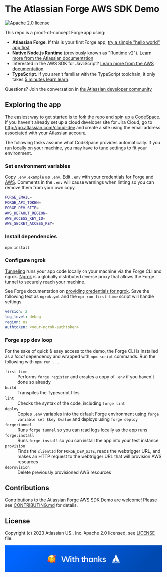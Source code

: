 # The Atlassian Forge AWS SDK Demo

[![Apache 2.0 license](https://img.shields.io/badge/license-Apache%202.0-blue.svg?style=flat-square)](LICENSE)

This repo is a proof-of-concept Forge app using:

- **Atlassian Forge**. If this is your first Forge app, [try a simple "hello world" app first](https://go.atlassian.com/forge)
- **Native Node.js Runtime** (previously known as "Runtime v2"). [Learn more from the Atlassian documentation](https://go.atlassian.com/runtime)
- Interested in the AWS SDK for JavaScript? [Learn more from the AWS documentation](aws.amazon.com/sdk-for-javascript)
- **TypeScript**. If you aren't familiar with the TypeScript toolchain, it only takes [5 minutes learn learn](https://www.typescriptlang.org/docs/handbook/typescript-tooling-in-5-minutes.html).

Questions? Join the conversation in [the Atlassian developer community](https://community.developer.atlassian.com/c/forge/)

## Exploring the app

The easiest way to get started is to [fork the repo](https://github.com/ibuchanan/forge-aws-sdk-hello-world/fork)
and [spin up a CodeSpace](https://docs.github.com/en/codespaces/overview).
If you haven't already set up a cloud developer site for Jira Cloud,
go to http://go.atlassian.com/cloud-dev
and create a site using the email address associated with your Atlassian account.

The following tasks assume what CodeSpace provides automatically.
If you run locally on your machine,
you may have to tune settings to fit your environment.

### Set environment variables

Copy `.env.example` as `.env`.
Edit `.env` with your credentials for
[Forge](https://developer.atlassian.com/platform/forge/getting-started/#using-environment-variables-to-login) and
[AWS](https://docs.aws.amazon.com/cli/latest/userguide/cli-configure-envvars.html#envvars-set).
Comments in the `.env` will cause warnings when linting
so you can remove them from your own copy.

```bash
FORGE_EMAIL=
FORGE_API_TOKEN=
FORGE_DEV_SITE=
AWS_DEFAULT_REGION=
AWS_ACCESS_KEY_ID=
AWS_SECRET_ACCESS_KEY=
```

### Install dependencies

```bash
npm install
```

### Configure ngrok

[Tunneling](https://developer.atlassian.com/platform/forge/tunneling/#ngrokconfig)
runs your app code locally on your machine
via the Forge CLI and ngrok.
[Ngrok](https://ngrok.com/) is a globally distributed reverse proxy
that allows the Forge tunnel to securely reach your machine.

See Forge documentation on [providing credentials for ngrok](https://developer.atlassian.com/platform/forge/tunneling/#providing-credentials-for-ngrok).
Save the following text as `ngrok.yml`
and the `npm run first-time` script will handle settings.

```yaml
version: 2
log_level: debug
region: us
authtoken: <your-ngrok-authtoken>
```

### Forge app dev loop

For the sake of quick & easy access to the demo,
the Forge CLI is installed as a _local_ dependency
and wrapped with `npm-script` commands.
Run the following with `npm run ...`

<dl>
  <dt><code>first-time</code></dt>
  <dd>Performs <code>forge register</code> and creates a copy of <code>.env</code> if you haven't done so already</dd>
  <dt><code>build</code></dt>
  <dd>Transpiles the Typescript files</dd>
  <dt><code>lint</code></dt>
  <dd>Checks the syntax of the code, including <code>forge lint</code></dd>
  <dt><code>deploy</code></dt>
  <dd>Copies <code>.env</code> variables into the default Forge environment using <code>forge variable set $key $value</code> and deploys using <code>forge deploy</code></dd>
  <dt><code>forge:tunnel</code></dt>
  <dd>Runs <code>forge tunnel</code> so you can read logs locally as the app runs</dd>
  <dt><code>forge:install</code></dt>
  <dd>Runs <code>forge install</code> so you can install the app into your test instance</dd>
  <dt><code>provision</code></dt>
  <dd>Finds the <code>clientId</code> for <code>FORGE_DEV_SITE</code>, reads the webtrigger URL, and makes an HTTP request to the webtrigger URL that will provision AWS resources</dd>
  <dt><code>deprovision</code></dt>
  <dd>Delete previously provisioned AWS resources</dd>
</dl>

## Contributions

Contributions to the Atlassian Forge AWS SDK Demo are welcome!
Please see [CONTRIBUTING.md](CONTRIBUTING.md) for details.

## License

Copyright (c) 2023 Atlassian US., Inc.
Apache 2.0 licensed, see [LICENSE](LICENSE) file.

[![With ❤️ from Atlassian](https://raw.githubusercontent.com/atlassian-internal/oss-assets/master/banner-with-thanks-light.png)](https://www.atlassian.com)
